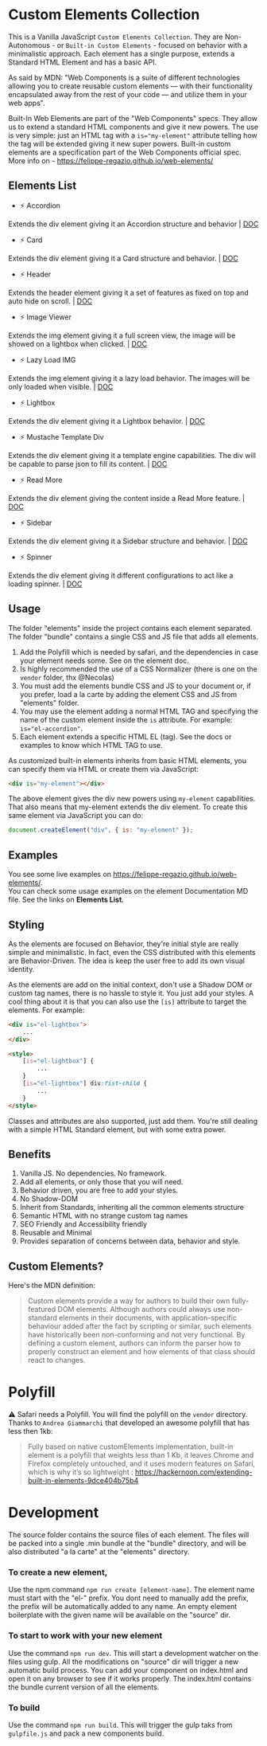 # Custom Elements Collection

This is a Vanilla JavaScript `Custom Elements Collection`. They are Non-Autonomous - or `Built-in Custom Elements` - focused on behavior with a minimalistic approach. Each element has a single purpose, extends a Standard HTML Element and has a basic API.

As said by MDN: "Web Components is a suite of different technologies allowing you to create reusable custom elements — with their functionality encapsulated away from the rest of your code — and utilize them in your web apps".

Built-In Web Elements are part of the "Web Components" specs. They allow us to extend a standard HTML components and give it new powers. The use is very simple: just an HTML tag with a `is="my-element"` attribute telling how the tag will be extended giving it new super powers. Built-in custom elements are a specification part of the Web Components official spec. More info on - https://felippe-regazio.github.io/web-elements/

## Elements List

* ⚡️ Accordion
 
Extends the div element giving it an Accordion structure and behavior | [DOC](https://github.com/felippe-regazio/web-elements/tree/master/source/el-accordion)


* ⚡️ Card

Extends the div element giving it a Card structure and behavior. | [DOC](https://github.com/felippe-regazio/web-elements/tree/master/source/el-card)


* ⚡️ Header

Extends the header element giving it a set of features as fixed on top and auto hide on scroll. | [DOC](https://github.com/felippe-regazio/web-elements/tree/master/source/el-header)


* ⚡️ Image Viewer

Extends the img element giving it a full screen view, the image will be showed on a lightbox when clicked. | [DOC](https://github.com/felippe-regazio/web-elements/tree/master/source/el-imgview)


* ⚡️ Lazy Load IMG

Extends the img element giving it a lazy load behavior. The images will be only loaded when visible. | [DOC](https://github.com/felippe-regazio/web-elements/tree/master/source/el-lazyimg)


* ⚡️ Lightbox

Extends the div element giving it a Lightbox behavior. | [DOC](https://github.com/felippe-regazio/web-elements/tree/master/source/el-lightbox)


* ⚡️ Mustache Template Div

Extends the div element giving it a template engine capabilities. The div will be capable to parse json to fill its content. | [DOC](https://github.com/felippe-regazio/web-elements/tree/master/source/el-mustache)


* ⚡️ Read More

Extends the div element giving the content inside a Read More feature. | [DOC](https://github.com/felippe-regazio/web-elements/tree/master/source/el-readmore)


* ⚡️ Sidebar

Extends the div element giving it a Sidebar structure and behavior. | [DOC](https://github.com/felippe-regazio/web-elements/tree/master/source/el-sidebar)


* ⚡️ Spinner

Extends the div element giving it different configurations to act like a loading spinner. | [DOC](https://github.com/felippe-regazio/web-elements/tree/master/source/el-spinner)


## Usage

The folder "elements" inside the project contains each element separated.  
The folder "bundle" contains a single CSS and JS file that adds all elements.  

1. Add the Polyfill which is needed by safari, and the dependencies in case your element needs some. See on the element doc.
2. Is highly recommended the use of a CSS Normalizer (there is one on the `vendor` folder, thx @Necolas)
3. You must add the elements bundle CSS and JS to your document or, if you prefer, load a la carte by adding the element CSS and JS from "elements" folder.
4. You may use the element adding a normal HTML TAG and specifying the name of the custom element inside the `is` attribute. For example: `is="el-accordion"`.
5. Each element extends a specific HTML EL (tag). See the docs or examples to know which HTML TAG to use.

As customized built-in elements inherits from basic HTML elements, you can specify them via HTML or create them via JavaScript:

```html
<div is="my-element"></div>
```

The above element gives the div new powers using `my-element` capabilities. That also means that my-element extends the div element. To create this same element via JavaScript you can do:

```javascript
document.createElement("div", { is: "my-element" });
```

## Examples

You see some live examples on https://felippe-regazio.github.io/web-elements/.  
You can check some usage examples on the element Documentation MD file. See the links on **Elements List**.  

## Styling

As the elements are focused on Behavior, they're initial style are really simple and minimalistic. In fact, even the CSS distributed with this elements are Behavior-Driven. The idea is keep the user free to add its own visual identity.

As the elements are add on the initial context, don't use a Shadow DOM or custom tag names, there is no hassle to style it. You just add your styles. A cool thing about it is that you can also use the `[is]` attribute to target the elements. For example:

```html
<div is="el-lightbox">
	...
</div>

<style>
	[is="el-lightbox"] {
		...
	}
	[is="el-lightbox"] div:fist-child {
		...
	}
</style>
```

Classes and attributes are also supported, just add them. You're still dealing with a simple HTML Standard element, but with some extra power.

## Benefits

1. Vanilla JS. No dependencies. No framework.
2. Add all elements, or only those that you will need.
3. Behavior driven, you are free to add your styles.
4. No Shadow-DOM
5. Inherit from Standards, inheriting all the common elements structure
6. Semantic HTML with no strange custom tag names
7. SEO Friendly and Accessibility friendly
8. Reusable and Minimal
9. Provides separation of concerns between data, behavior and style.

## Custom Elements?

Here's the MDN definition:

> Custom elements provide a way for authors to build their own fully-featured DOM elements. Although authors could always use non-standard elements in their documents, with application-specific behaviour added after the fact by scripting or similar, such elements have historically been non-conforming and not very functional. By defining a custom element, authors can inform the parser how to properly construct an element and how elements of that class should react to changes.

# Polyfill

:warning: Safari needs a Polyfill. You will find the polyfill on the `vendor` directory.
Thanks to `Andrea Giammarchi` that developed an awesome polyfill that has less then 1kb:

> Fully based on native customElements implementation, built-in element is a polyfill that weights less than 1 Kb, it leaves Chrome and Firefox completely untouched, and it uses modern features on Safari, which is why it’s so lightweight : https://hackernoon.com/extending-built-in-elements-9dce404b75b4

# Development

The source folder contains the source files of each element. The files will be packed into a single .min bundle at the "bundle" directory, and will be also distributed "a la carte" at the "elements" directory.

### To create a new element,

Use the npm command `npm run create [element-name]`. The element name must start with the "el-" prefix. You dont need to manually add the prefix, the prefix will be automatically added to any name. An empty element boilerplate with the given name will be available on the "source" dir.

### To start to work with your new element

Use the command `npm run dev`. This will start a development watcher on the  files using gulp. All the modifications on "source" dir will trigger a new  automatic build process. You can add your component on index.html and open it on any browser to see if it works properly. The index.html contains the bundle current version of all the elements.

### To build

Use the command `npm run build`. This will trigger the gulp taks from `gulpfile.js` and pack a new components build.
